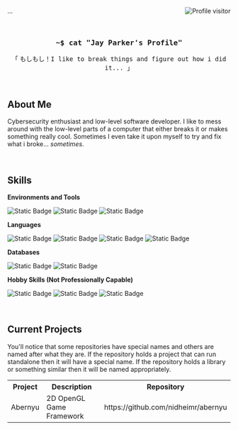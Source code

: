 ...
<a href="https://komarev.com/ghpvc/?username=nidheimr">
  <img align="right" src="https://komarev.com/ghpvc/?username=nidheimr&label=Visitors&color=0e75b6&style=for-the-badge" alt="Profile visitor" />
</a>

<br>

<h3 align="center"><samp>~$ cat "Jay Parker's Profile"</samp></h3>
<p align="center"><samp>「</samp> もしもし！<samp>I like to break things and figure out how i did it... 」</samp></p>

<br>

<div>
  <h2>About Me</h2>
  <p>Cybersecurity enthusiast and low-level software developer. I like to mess around with the low-level parts of a computer that either breaks it or makes something really cool. Sometimes I even take it upon myself to try and fix what i broke... <em>sometimes</em>.</p>
</div>

<br>

<div>
  <h2>Skills</h2>

  <strong>Environments and Tools</strong>
  
  ![Static Badge](https://img.shields.io/badge/Arch%20Linux-black?style=for-the-badge&logo=archlinux&logoColor=%231793D1&labelColor=%23000000&color=%231793D1)
  ![Static Badge](https://img.shields.io/badge/git-black?style=for-the-badge&logo=git&logoColor=%23F05032&labelColor=%23000000&color=%23F05032)
  ![Static Badge](https://img.shields.io/badge/Neovim-black?style=for-the-badge&logo=neovim&logoColor=%2357A143&labelColor=%23000000&color=%2357A143)

  <strong>Languages</strong>
  
  ![Static Badge](https://img.shields.io/badge/x86_64%20ASM-black?style=for-the-badge&logo=amd&logoColor=%23ED1C24&labelColor=%23000000&color=%23ED1C24)
  ![Static Badge](https://img.shields.io/badge/C-black?style=for-the-badge&logo=c&logoColor=%23A8B9CC&labelColor=%23000000&color=%23A8B9CC)
  ![Static Badge](https://img.shields.io/badge/C%2B%2B-black?style=for-the-badge&logo=c%2B%2B&logoColor=%2300599C&labelColor=%23000000&color=%2300599C)
  ![Static Badge](https://img.shields.io/badge/Python-black?style=for-the-badge&logo=python&logoColor=%233776AB&labelColor=%23000000&color=%233776AB)

  <strong>Databases</strong>
  
  ![Static Badge](https://img.shields.io/badge/MySQL-black?style=for-the-badge&logo=mysql&logoColor=%234479A1&labelColor=%23000000&color=%234479A1)
  ![Static Badge](https://img.shields.io/badge/MongoDB-black?style=for-the-badge&logo=mongodb&logoColor=%2347A248&labelColor=%23000000&color=%2347A248)

  <strong>Hobby Skills (Not Professionally Capable)</strong>

  ![Static Badge](https://img.shields.io/badge/SvelteKit-black?style=for-the-badge&logo=svelte&logoColor=%23FF3E00&labelColor=%23000000&color=%23FF3E00)
  ![Static Badge](https://img.shields.io/badge/Go-black?style=for-the-badge&logo=go&logoColor=%2300ADD8&labelColor=%23000000&color=%2300ADD8)
  ![Static Badge](https://img.shields.io/badge/TypeScript-black?style=for-the-badge&logo=typescript&logoColor=%233178C6&labelColor=%23000000&color=%233178C6)
</div>

<br>

<div>  
  <h2>Current Projects</h2>
  <p>You'll notice that some repositories have special names and others are named after what they are. If the repository holds a project that can run standalone then it will have a special name. If the repository holds a library or something similar then it will be named appropriately.</p>
  
  <table>
    <tr>
      <th>Project</th>
      <th>Description</th>
      <th>Repository</th>
    </tr>
    <tr>
      <td>Abernyu</td>
      <td>2D OpenGL Game Framework</td>
      <td>https://github.com/nidheimr/abernyu</td>
    </tr>
  </table>
</div>
